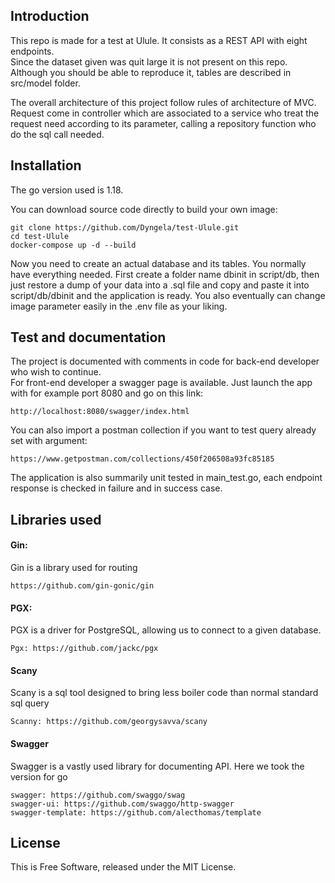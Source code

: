 ## Introduction

This repo is made for a test at Ulule. It consists as a REST API with eight endpoints.  
Since the dataset given was quit large it is not present on this repo. Although you should be able to reproduce it, tables are described in src/model folder.


The overall architecture of this project follow rules of architecture of MVC.  
Request come in controller which are associated to a service who treat the request need according to its parameter, calling a repository function who do the sql call needed.

## Installation

The go version used is 1.18.

You can download source code directly to build your own image:
```shell
git clone https://github.com/Dyngela/test-Ulule.git
cd test-Ulule
docker-compose up -d --build
```
Now you need to create an actual database and its tables. You normally have everything needed. 
First create a folder name dbinit in script/db, then just restore a dump of your data into a .sql file and copy and paste 
it into script/db/dbinit and the application is ready. 
You also eventually can change image parameter easily in the .env file as your liking.

## Test and documentation

The project is documented with comments in code for back-end developer who wish to continue.  
For front-end developer a swagger page is available. Just launch the app with for example port 8080 and go on this link:
```shell
http://localhost:8080/swagger/index.html
```
You can also import a postman collection if you want to test query already set with argument: 

```shell
https://www.getpostman.com/collections/450f206508a93fc85185
```

The application is also summarily unit tested in main_test.go, each endpoint response is checked in failure and in success case.

## Libraries used

#### Gin: 
Gin is a library used for routing
```shell
https://github.com/gin-gonic/gin
```
#### PGX: 
PGX is a driver for PostgreSQL, allowing us to connect to a given database.
```shell
Pgx: https://github.com/jackc/pgx
```

#### Scany
Scany is a sql tool designed to bring less boiler code than normal standard sql query
```shell
Scanny: https://github.com/georgysavva/scany
```

#### Swagger
Swagger is a vastly used library for documenting API. Here we took the version for go
```shell
swagger: https://github.com/swaggo/swag
swagger-ui: https://github.com/swaggo/http-swagger
swagger-template: https://github.com/alecthomas/template
```

## License

This is Free Software, released under the MIT License.